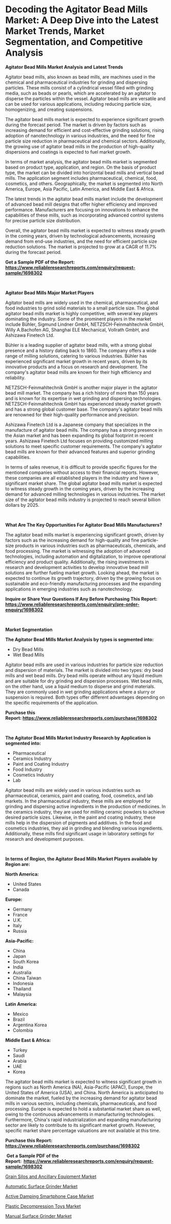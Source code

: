 <p><h1>Decoding the Agitator Bead Mills Market: A Deep Dive into the Latest Market Trends, Market Segmentation, and Competitive Analysis</h1></p><p><strong>Agitator Bead Mills Market Analysis and Latest Trends</strong></p>
<p><p>Agitator bead mills, also known as bead mills, are machines used in the chemical and pharmaceutical industries for grinding and dispersing particles. These mills consist of a cylindrical vessel filled with grinding media, such as beads or pearls, which are accelerated by an agitator to disperse the particles within the vessel. Agitator bead mills are versatile and can be used for various applications, including reducing particle size, homogenizing, and creating suspensions.</p><p>The agitator bead mills market is expected to experience significant growth during the forecast period. The market is driven by factors such as increasing demand for efficient and cost-effective grinding solutions, rising adoption of nanotechnology in various industries, and the need for fine particle size reduction in pharmaceutical and chemical sectors. Additionally, the growing use of agitator bead mills in the production of high-quality dispersions and coatings is expected to fuel market growth.</p><p>In terms of market analysis, the agitator bead mills market is segmented based on product type, application, and region. On the basis of product type, the market can be divided into horizontal bead mills and vertical bead mills. The application segment includes pharmaceutical, chemical, food, cosmetics, and others. Geographically, the market is segmented into North America, Europe, Asia Pacific, Latin America, and Middle East & Africa.</p><p>The latest trends in the agitator bead mills market include the development of advanced bead mill designs that offer higher efficiency and improved performance. Manufacturers are focusing on innovations to enhance the capabilities of these mills, such as incorporating advanced control systems for precise particle size distribution.</p><p>Overall, the agitator bead mills market is expected to witness steady growth in the coming years, driven by technological advancements, increasing demand from end-use industries, and the need for efficient particle size reduction solutions. The market is projected to grow at a CAGR of 11.7% during the forecast period.</p></p>
<p><strong>Get a Sample PDF of the Report:&nbsp; <a href="https://www.reliableresearchreports.com/enquiry/request-sample/1698302">https://www.reliableresearchreports.com/enquiry/request-sample/1698302</a></strong></p>
<p>&nbsp;</p>
<p><strong>Agitator Bead Mills Major Market Players</strong></p>
<p><p>Agitator bead mills are widely used in the chemical, pharmaceutical, and food industries to grind solid materials to a small particle size. The global agitator bead mills market is highly competitive, with several key players dominating the industry. Some of the prominent players in the market include Bühler, Sigmund Lindner GmbH, NETZSCH-Feinmahltechnik GmbH, Willy A.Bachofen AG, Shanghai ELE Mechanical, Vollrath GmbH, and Ashizawa Finetech Ltd.</p><p>Bühler is a leading supplier of agitator bead mills, with a strong global presence and a history dating back to 1860. The company offers a wide range of milling solutions, catering to various industries. Bühler has experienced significant market growth in recent years, driven by its innovative products and a focus on research and development. The company's agitator bead mills are known for their high efficiency and reliability.</p><p>NETZSCH-Feinmahltechnik GmbH is another major player in the agitator bead mill market. The company has a rich history of more than 150 years and is known for its expertise in wet grinding and dispersing technologies. NETZSCH-Feinmahltechnik GmbH has experienced steady market growth and has a strong global customer base. The company's agitator bead mills are renowned for their high-quality performance and precision.</p><p>Ashizawa Finetech Ltd is a Japanese company that specializes in the manufacture of agitator bead mills. The company has a strong presence in the Asian market and has been expanding its global footprint in recent years. Ashizawa Finetech Ltd focuses on providing customized milling solutions to meet specific customer requirements. The company's agitator bead mills are known for their advanced features and superior grinding capabilities.</p><p>In terms of sales revenue, it is difficult to provide specific figures for the mentioned companies without access to their financial reports. However, these companies are all established players in the industry and have a significant market share. The global agitator bead mills market is expected to witness steady growth in the coming years, driven by the increasing demand for advanced milling technologies in various industries. The market size of the agitator bead mills industry is projected to reach several billion dollars by 2025.</p></p>
<p>&nbsp;</p>
<p><strong>What Are The Key Opportunities For Agitator Bead Mills Manufacturers?</strong></p>
<p><p>The agitator bead mills market is experiencing significant growth, driven by factors such as the increasing demand for high-quality and fine particle-size products in various industries such as pharmaceuticals, chemicals, and food processing. The market is witnessing the adoption of advanced technologies, including automation and digitalization, to improve operational efficiency and product quality. Additionally, the rising investments in research and development activities to develop innovative bead mill solutions are further fueling market growth. Looking ahead, the market is expected to continue its growth trajectory, driven by the growing focus on sustainable and eco-friendly manufacturing processes and the expanding applications in emerging industries such as nanotechnology.</p></p>
<p><strong>Inquire or Share Your Questions If Any Before Purchasing This Report: <a href="https://www.reliableresearchreports.com/enquiry/pre-order-enquiry/1698302">https://www.reliableresearchreports.com/enquiry/pre-order-enquiry/1698302</a></strong></p>
<p>&nbsp;</p>
<p><strong>Market Segmentation</strong></p>
<p><strong>The Agitator Bead Mills Market Analysis by types is segmented into:</strong></p>
<p><ul><li>Dry Bead Mills</li><li>Wet Bead Mills</li></ul></p>
<p><p>Agitator bead mills are used in various industries for particle size reduction and dispersion of materials. The market is divided into two types: dry bead mills and wet bead mills. Dry bead mills operate without any liquid medium and are suitable for dry grinding and dispersion processes. Wet bead mills, on the other hand, use a liquid medium to disperse and grind materials. They are commonly used in wet grinding applications where a slurry or suspension is required. Both types offer different advantages depending on the specific requirements of the application.</p></p>
<p><strong>Purchase this Report:&nbsp;<a href="https://www.reliableresearchreports.com/purchase/1698302">https://www.reliableresearchreports.com/purchase/1698302</a></strong></p>
<p>&nbsp;</p>
<p><strong>The Agitator Bead Mills Market Industry Research by Application is segmented into:</strong></p>
<p><ul><li>Pharmaceutical</li><li>Ceramics Industry</li><li>Paint and Coating Industry</li><li>Food Industry</li><li>Cosmetics Industry</li><li>Lab</li></ul></p>
<p><p>Agitator bead mills are widely used in various industries such as pharmaceutical, ceramics, paint and coating, food, cosmetics, and lab markets. In the pharmaceutical industry, these mills are employed for grinding and dispersing active ingredients in the production of medicines. In the ceramics industry, they are used for milling ceramic powders to achieve desired particle sizes. Likewise, in the paint and coating industry, these mills help in the dispersion of pigments and additives. In the food and cosmetics industries, they aid in grinding and blending various ingredients. Additionally, these mills find significant usage in laboratory settings for research and development purposes.</p></p>
<p>&nbsp;</p>
<p><strong>In terms of Region, the Agitator Bead Mills Market Players available by Region are:</strong></p>
<p>
    <p> <strong> North America: </strong>
        <ul>
            <li>United States</li>
            <li>Canada</li>
        </ul>
        </p> 
    <p> <strong> Europe: </strong>
        <ul>
            <li>Germany</li>
            <li>France</li>
            <li>U.K.</li>
            <li>Italy</li>
            <li>Russia</li>
        </ul>
        </p> 
    <p> <strong> Asia-Pacific: </strong>
        <ul>
            <li>China</li>
            <li>Japan</li>
            <li>South Korea</li>
            <li>India</li>
            <li>Australia</li>
            <li>China Taiwan</li>
            <li>Indonesia</li>
            <li>Thailand</li>
            <li>Malaysia</li>
        </ul>
        </p> 
    <p> <strong> Latin America: </strong>
        <ul>
            <li>Mexico</li>
            <li>Brazil</li>
            <li>Argentina Korea</li>
            <li>Colombia</li>
        </ul>
        </p> 
    <p> <strong> Middle East & Africa: </strong>
        <ul>
            <li>Turkey</li>
            <li>Saudi</li>
            <li>Arabia</li>
            <li>UAE</li>
            <li>Korea</li>
        </ul>
    </p>
    </p>
<p><p>The agitator bead mills market is expected to witness significant growth in regions such as North America (NA), Asia-Pacific (APAC), Europe, the United States of America (USA), and China. North America is anticipated to dominate the market, fueled by the increasing demand for agitator bead mills in various sectors, including chemicals, pharmaceuticals, and food processing. Europe is expected to hold a substantial market share as well, owing to the continuous advancements in manufacturing technologies. Furthermore, China's rapid industrialization and expanding manufacturing sector are likely to contribute to its significant market growth. However, specific market share percentage valuations are not available at this time.</p></p>
<p><strong>Purchase this Report: <a href="https://www.reliableresearchreports.com/purchase/1698302">https://www.reliableresearchreports.com/purchase/1698302</a></strong></p>
<p>&nbsp;<strong>Get a Sample PDF of the Report:&nbsp;&nbsp;<a href="https://www.reliableresearchreports.com/enquiry/request-sample/1698302">https://www.reliableresearchreports.com/enquiry/request-sample/1698302</a></strong></p>
<p><strong></strong></p>
<p><p><a href="https://www.linkedin.com/pulse/grain-silos-ancillary-equipment-market-size-share-global/">Grain Silos and Ancillary Equipment Market</a></p><p><a href="https://medium.com/@under.noon.tower/automatic-surface-grinder-market-size-growth-forecast-2023-2030-081f339c1f6c">Automatic Surface Grinder Market</a></p><p><a href="https://www.linkedin.com/pulse/active-damping-smartphone-case-market-share-amp-new/">Active Damping Smartphone Case Market</a></p><p><a href="https://www.linkedin.com/pulse/plastic-decompression-toys-market-research-report-unlocks/">Plastic Decompression Toys Market</a></p><p><a href="https://medium.com/@blow.allow.stir/manual-surface-grinder-market-size-growth-forecast-2023-2030-03b3a1efcb48">Manual Surface Grinder Market</a></p></p>
